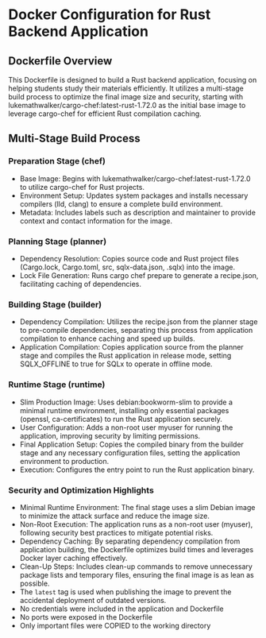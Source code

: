 # Docker Configuration for Rust Backend Application
## Dockerfile Overview
This Dockerfile is designed to build a Rust backend application, focusing on helping students study their materials efficiently. It utilizes a multi-stage build process to optimize the final image size and security, starting with lukemathwalker/cargo-chef:latest-rust-1.72.0 as the initial base image to leverage cargo-chef for efficient Rust compilation caching.

## Multi-Stage Build Process
### Preparation Stage (chef)
- Base Image: Begins with lukemathwalker/cargo-chef:latest-rust-1.72.0 to utilize cargo-chef for Rust projects.
- Environment Setup: Updates system packages and installs necessary compilers (lld, clang) to ensure a complete build environment.
- Metadata: Includes labels such as description and maintainer to provide context and contact information for the image.
### Planning Stage (planner)
- Dependency Resolution: Copies source code and Rust project files (Cargo.lock, Cargo.toml, src, sqlx-data.json, .sqlx) into the image.
- Lock File Generation: Runs cargo chef prepare to generate a recipe.json, facilitating caching of dependencies.
### Building Stage (builder)
- Dependency Compilation: Utilizes the recipe.json from the planner stage to pre-compile dependencies, separating this process from application compilation to enhance caching and speed up builds.
- Application Compilation: Copies application source from the planner stage and compiles the Rust application in release mode, setting SQLX_OFFLINE to true for SQLx to operate in offline mode.
### Runtime Stage (runtime)
- Slim Production Image: Uses debian:bookworm-slim to provide a minimal runtime environment, installing only essential packages (openssl, ca-certificates) to run the Rust application securely.
- User Configuration: Adds a non-root user myuser for running the application, improving security by limiting permissions.
- Final Application Setup: Copies the compiled binary from the builder stage and any necessary configuration files, setting the application environment to production.
- Execution: Configures the entry point to run the Rust application binary.
### Security and Optimization Highlights
- Minimal Runtime Environment: The final stage uses a slim Debian image to minimize the attack surface and reduce the image size.
- Non-Root Execution: The application runs as a non-root user (myuser), following security best practices to mitigate potential risks.
- Dependency Caching: By separating dependency compilation from application building, the Dockerfile optimizes build times and leverages Docker layer caching effectively.
- Clean-Up Steps: Includes clean-up commands to remove unnecessary package lists and temporary files, ensuring the final image is as lean as possible.
- The `latest` tag is used when publishing the image to prevent the accidental deployment of outdated versions.
- No credentials were included in the application and Dockerfile
- No ports were exposed in the Dockerfile
- Only important files were COPIED to the working directory